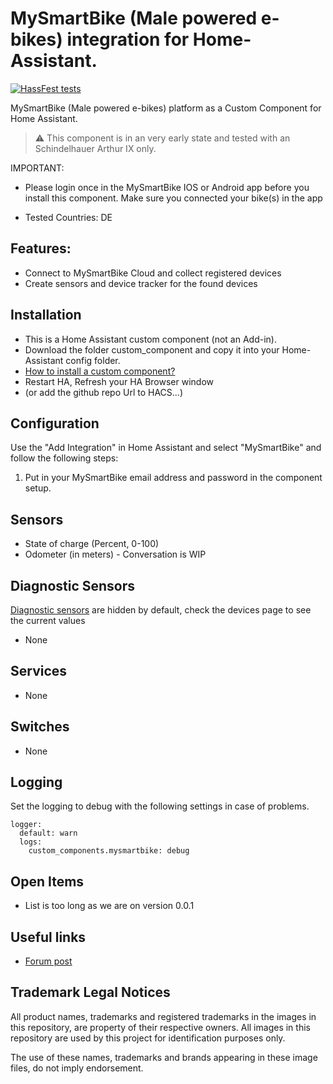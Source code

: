 # MySmartBike (Male powered e-bikes) integration for Home-Assistant.

[![HassFest tests](https://github.com/renenulschde/ha-mysmartbike/workflows/Validate%20with%20hassfest/badge.svg)](https://developers.home-assistant.io/blog/2020/04/16/hassfest)

MySmartBike (Male powered e-bikes) platform as a Custom Component for Home Assistant.

> :warning: This component is in an very early state and tested with an Schindelhauer Arthur IX only.

IMPORTANT:

- Please login once in the MySmartBike IOS or Android app before you install this component. Make sure you connected your bike(s) in the app

- Tested Countries: DE

## Features:

- Connect to MySmartBike Cloud and collect registered devices
- Create sensors and device tracker for the found devices

## Installation

- This is a Home Assistant custom component (not an Add-in).
- Download the folder custom_component and copy it into your Home-Assistant config folder.
- [How to install a custom component?](https://www.google.com/search?q=how+to+install+custom+components+home+assistant)
- Restart HA, Refresh your HA Browser window
- (or add the github repo Url to HACS...)

## Configuration

Use the "Add Integration" in Home Assistant and select "MySmartBike" and follow the following steps:

1. Put in your MySmartBike email address and password in the component setup.

## Sensors

- State of charge (Percent, 0-100)
- Odometer (in meters) - Conversation is WIP

## Diagnostic Sensors

[Diagnostic sensors](https://www.home-assistant.io/blog/2021/11/03/release-202111/#entity-categorization) are hidden by default, check the devices page to see the current values

- None

## Services

- None

## Switches

- None

## Logging

Set the logging to debug with the following settings in case of problems.

```
logger:
  default: warn
  logs:
    custom_components.mysmartbike: debug
```

## Open Items

- List is too long as we are on version 0.0.1

## Useful links

- [Forum post](WIP)

## Trademark Legal Notices

All product names, trademarks and registered trademarks in the images in this
repository, are property of their respective owners. All images in this
repository are used by this project for identification purposes
only.

The use of these names, trademarks and brands appearing in these image files,
do not imply endorsement.